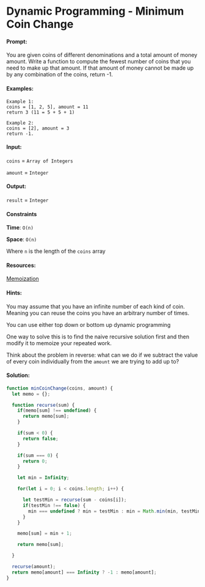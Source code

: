 # Dynamic Programming - Minimum Coin Change

#### Prompt:

You are given coins of different denominations and a total amount of money amount. Write a function to compute the fewest number of coins that you need to make up that amount. If that amount of money cannot be made up by any combination of the coins, return -1.

#### Examples:

```
Example 1:
coins = [1, 2, 5], amount = 11
return 3 (11 = 5 + 5 + 1)

Example 2:
coins = [2], amount = 3
return -1.

```

#### Input:
`coins` = `Array of Integers`

`amount` = `Integer`

#### Output:
`result` = `Integer`

#### Constraints

**Time**: `O(n)`

**Space**: `O(n)`

Where `n` is the length of the `coins` array

#### Resources:

[Memoization](http://www.geeksforgeeks.org/dynamic-programming-set-1/)

#### Hints:

You may assume that you have an infinite number of each kind of coin. Meaning you can reuse the coins you have an arbitrary number of times.

You can use either top down or bottom up dynamic programming

One way to solve this is to find the naive recursive solution first and then modify it to memoize your repeated work.

Think about the problem in reverse: what can we do if we subtract the value of every coin individually from the `amount` we are trying to add up to?

#### Solution:

```javascript
function minCoinChange(coins, amount) {
  let memo = {};

  function recurse(sum) {
    if(memo[sum] !== undefined) {
      return memo[sum];
    }

    if(sum < 0) {
      return false;
    }

    if(sum === 0) {
      return 0;
    }

    let min = Infinity;

    for(let i = 0; i < coins.length; i++) {

      let testMin = recurse(sum - coins[i]);
      if(testMin !== false) {
        min === undefined ? min = testMin : min = Math.min(min, testMin);
      }
    }

    memo[sum] = min + 1;

    return memo[sum];

  }

  recurse(amount);
  return memo[amount] === Infinity ? -1 : memo[amount];
}
```
